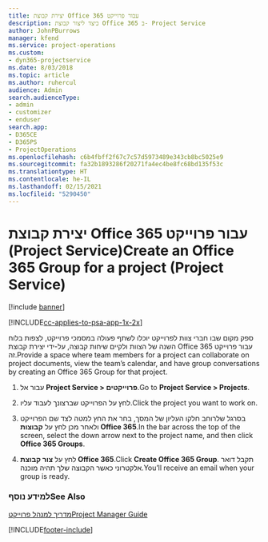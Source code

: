 ```yaml
---
title: יצירת קבוצת Office 365 עבור פרוייקט
description: כיצד ליצור קבוצת Office 365 ב- Project Service
author: JohnPBurrows
manager: kfend
ms.service: project-operations
ms.custom:
- dyn365-projectservice
ms.date: 8/03/2018
ms.topic: article
ms.author: ruhercul
audience: Admin
search.audienceType:
- admin
- customizer
- enduser
search.app:
- D365CE
- D365PS
- ProjectOperations
ms.openlocfilehash: c6b4fbff2f67c7c57d5973489e343cb8bc5025e9
ms.sourcegitcommit: fa32b1893286f20271fa4ec4be8fc68bd135f53c
ms.translationtype: HT
ms.contentlocale: he-IL
ms.lasthandoff: 02/15/2021
ms.locfileid: "5290450"
---
```

# <a name="create-an-office-365-group-for-a-project-project-service"></a><span data-ttu-id="fcf41-103">יצירת קבוצת Office 365 עבור פרוייקט (Project Service)</span><span class="sxs-lookup"><span data-stu-id="fcf41-103">Create an Office 365 Group for a project (Project Service)</span></span>

[!include [banner](../includes/psa-now-project-operations.md)]

[!INCLUDE[cc-applies-to-psa-app-1x-2x](../includes/cc-applies-to-psa-app-1x-2x.md)]

<span data-ttu-id="fcf41-104">ספק מקום שבו חברי צוות לפרוייקט יוכלו לשתף פעולה במסמכי פרוייקט, לצפות בלוח השנה של הצוות ולקיים שיחות קבוצה, על-ידי יצירת קבוצת Office 365 עבור פרוייקט זה.</span><span class="sxs-lookup"><span data-stu-id="fcf41-104">Provide a space where team members for a project can collaborate on project documents, view the team’s calendar, and have group conversations by creating an Office 365 Group for that project.</span></span>  
  
1.  <span data-ttu-id="fcf41-105">עבור אל **Project Service > פרוייקטים**.</span><span class="sxs-lookup"><span data-stu-id="fcf41-105">Go to **Project Service > Projects**.</span></span>  
  
2.  <span data-ttu-id="fcf41-106">לחץ על הפרוייקט שברצונך לעבוד עליו.</span><span class="sxs-lookup"><span data-stu-id="fcf41-106">Click the project you want to work on.</span></span>  
  
3.  <span data-ttu-id="fcf41-107">בסרגל שלרוחב חלקו העליון של המסך, בחר את החץ למטה לצד שם הפרוייקט ולאחר מכן לחץ על **קבוצות Office 365**.</span><span class="sxs-lookup"><span data-stu-id="fcf41-107">In the bar across the top of the screen, select the down arrow next to the project name, and then click **Office 365 Groups**.</span></span>  
  
4.  <span data-ttu-id="fcf41-108">לחץ על **צור קבוצת Office 365**.</span><span class="sxs-lookup"><span data-stu-id="fcf41-108">Click **Create Office 365 Group**.</span></span> <span data-ttu-id="fcf41-109">תקבל דואר אלקטרוני כאשר הקבוצה שלך תהיה מוכנה.</span><span class="sxs-lookup"><span data-stu-id="fcf41-109">You’ll receive an email when your group is ready.</span></span>  
  
### <a name="see-also"></a><span data-ttu-id="fcf41-110">למידע נוסף</span><span class="sxs-lookup"><span data-stu-id="fcf41-110">See Also</span></span>  
 [<span data-ttu-id="fcf41-111">מדריך למנהל פרוייקט</span><span class="sxs-lookup"><span data-stu-id="fcf41-111">Project Manager Guide</span></span>](../psa/project-manager-guide.md)


[!INCLUDE[footer-include](../includes/footer-banner.md)]